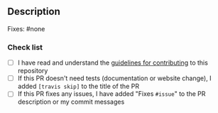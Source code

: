 <!-- PLEASE READ GHOST BUSTER CODE OF CONDUCT (https://github.com/Strappazzon/GRW-GHOST-Buster/blob/master/.github/CODE_OF_CONDUCT.md) AND CONTRIBUTING GUIDELINES (https://github.com/Strappazzon/GRW-GHOST-Buster/blob/master/.github/CONTRIBUTING.md) BEFORE SUBMITTING A PULL REQUEST -->

## Description

Fixes: #none <!-- A link to the issue fixed by this pull request. -->

<!-- Describe your Pull request below -->

### Check list
<!-- Please add an x in each box below, like so: [x] -->

* [ ] I have read and understand the [guidelines for contributing](https://github.com/Strappazzon/GRW-GHOST-Buster/blob/master/.github/CONTRIBUTING.md) to this repository
* [ ] If this PR doesn't need tests (documentation or website change), I added `[travis skip]` to the title of the PR
* [ ] If this PR fixes any issues, I have added "Fixes `#issue`" to the PR description or my commit messages
